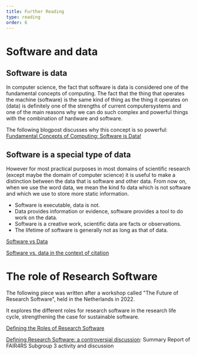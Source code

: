 ```yaml
---
title: Further Reading
type: reading
order: 6
---
```


# Software and data

## Software is data

In computer science, the fact that software is data is considered one of the fundamental concepts of computing. The fact that the thing that operates the machine (software) is the same kind of thing as the thing it operates on (data) is definitely one of the strengths of current computersystems and one of the main reasons why we can do such complex and powerful things with the combination of hardware and software.

The following blogpost discusses why this concept is so powerful: [Fundamental Concepts of Computing: Software is Data!](https://www.blackliszt.com/2014/04/fundamental-concepts-of-computing-software-is-data.html)

## Software is a special type of data

However for most practical purposes in most domains of scientific research (except maybe the domain of computer science) it is useful to make a distinction between the data that is software and other data. From now on, when we use the word data, we mean the kind fo data which is not software and which we use to store more static information.

- Software is executable, data is not.
- Data provides information or evidence, software provides a tool to do work on the data.
- Software is a creative work, scientific data are facts or observations.
- The lifetime of software is generally not as long as that of data.

[Software vs Data](https://github.com/danielskatz/software-vs-data)

[Software vs. data in the context of citation](https://doi.org/10.7287/peerj.preprints.2630v1)


# The role of Research Software

The following piece was written after a workshop called "The Future of Research Software", held in the Netherlands in 2022.

It explores the different roles for research software in the research life cycle, strengthening the case for sustainable software.

[Defining the Roles of Research Software](https://upstream.force11.org/defining-the-roles-of-research-software/)

[Defining Research Software: a controversial discussion](https://zenodo.org/records/5504016): Summary Report of FAIR4RS Subgroup 3 activity and discussion
